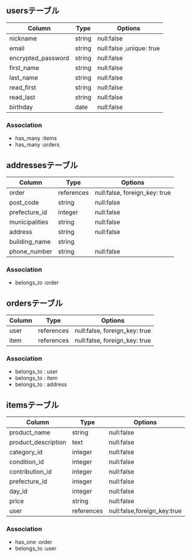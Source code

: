  ## usersテーブル

|Column             |Type        |Options                    |
|-------------------|------------|---------------------------|
|nickname           |string      |null:false                 |
|email              |string      |null:false ,unique: true   |
|encrypted_password |string      |null:false                 |
|first_name         |string      |null:false                 |
|last_name          |string      |null:false                 |
|read_first         |string      |null:false                 |
|read_last          |string      |null:false                 |
|birthday           |date        |null:false                 |
 ### Association
- has_many :items
- has_many :orders

 ## addressesテーブル

|Column             |Type        |Options                       |
|-------------------|------------|------------------------------|
|order              |references  |null:false, foreign_key: true |
|post_code          |string      |null:false                    |
|prefecture_id      |integer     |null:false                    |
|municipalities     |string      |null:false                    |
|address            |string      |null:false                    |
|building_name      |string      |                              |
|phone_number       |string      |null:false                    |
 ### Association
- belongs_to :order

 ## ordersテーブル

|Column             |Type        |Options                       |
|-------------------|------------|------------------------------|
|user               |references  |null:false, foreign_key: true |
|item               |references  |null:false, foreign_key: true |
 ### Association
- belongs_to : user
- belongs_to : item
- belongs_to : address


 ## itemsテーブル

|Column             |Type         |Options                     |
|-------------------|-------------|----------------------------|
|product_name       |string       |null:false                  |
|product_description|text         |null:false                  |
|category_id        |integer      |null:false                  |
|condition_id       |integer      |null:false                  |
|contribution_id    |integer      |null:false                  |
|prefecture_id      |integer      |null:false                  |
|day_id             |integer      |null:false                  |
|price              |string       |null:false                  |
|user               |references   |null:false,foreign_key:true |
 ### Association
- has_one :order
- belongs_to :user

